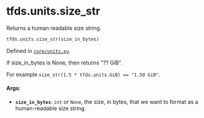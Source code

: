 <div itemscope itemtype="http://developers.google.com/ReferenceObject">
<meta itemprop="name" content="tfds.units.size_str" />
<meta itemprop="path" content="Stable" />
</div>

# tfds.units.size_str

Returns a human readable size string.

``` python
tfds.units.size_str(size_in_bytes)
```



Defined in [`core/units.py`](https://github.com/tensorflow/datasets/tree/master/tensorflow_datasets/core/units.py).

<!-- Placeholder for "Used in" -->

If size_in_bytes is None, then returns "?? GiB".

For example `size_str(1.5 * tfds.units.GiB) == "1.50 GiB"`.

#### Args:

* <b>`size_in_bytes`</b>: `int` or `None`, the size, in bytes, that we want to
    format as a human-readable size string.